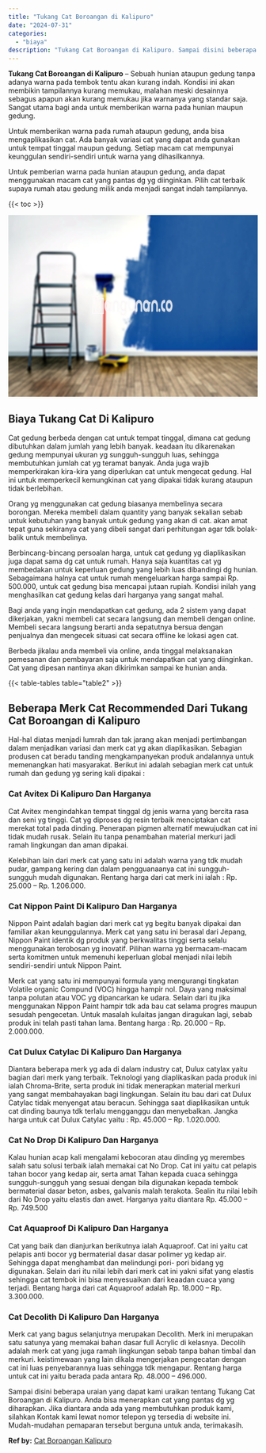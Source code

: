 ```yaml
---
title: "Tukang Cat Boroangan di Kalipuro"
date: "2024-07-31"
categories: 
  - "biaya"
description: "Tukang Cat Boroangan di Kalipuro. Sampai disini beberapa uraian yang dapat kami uraikan tentang Tukang Cat Boroangan di Kalipuro. Anda bisa menerapkan cat ya..."
---
```


**Tukang Cat Boroangan di Kalipuro** – Sebuah hunian ataupun gedung tanpa adanya warna pada tembok tentu akan kurang indah. Kondisi ini akan membikin tampilannya kurang memukau, malahan meski desainnya sebagus apapun akan kurang memukau jika warnanya yang standar saja. Sangat utama bagi anda untuk memberikan warna pada hunian maupun gedung.

Untuk memberikan warna pada rumah ataupun gedung, anda bisa mengaplikasikan cat. Ada banyak variasi cat yang dapat anda gunakan untuk tempat tinggal maupun gedung. Setiap macam cat mempunyai keunggulan sendiri-sendiri untuk warna yang dihasilkannya.

Untuk pemberian warna pada hunian ataupun gedung, anda dapat menggunakan macam cat yang pantas dg yg diinginkan. Pilih cat terbaik supaya rumah atau gedung milik anda menjadi sangat indah tampilannya.

{{< toc >}}

![Tukang Cat Boroangan di Kalipuro](/images/jasa-cat-murah11.png)

## Biaya Tukang Cat Di Kalipuro

Cat gedung berbeda dengan cat untuk tempat tinggal, dimana cat gedung dibutuhkan dalam jumlah yang lebih banyak. keadaan itu dikarenakan gedung mempunyai ukuran yg sungguh-sungguh luas, sehingga membutuhkan jumlah cat yg teramat banyak. Anda juga wajib memperkirakan kira-kira yang diperlukan cat untuk mengecat gedung. Hal ini untuk memperkecil kemungkinan cat yang dipakai tidak kurang ataupun tidak berlebihan.

Orang yg menggunakan cat gedung biasanya membelinya secara borongan. Mereka membeli dalam quantity yang banyak sekalian sebab untuk kebutuhan yang banyak untuk gedung yang akan di cat. akan amat tepat guna sekiranya cat yang dibeli sangat dari perhitungan agar tdk bolak-balik untuk membelinya.

Berbincang-bincang persoalan harga, untuk cat gedung yg diaplikasikan juga dapat sama dg cat untuk rumah. Hanya saja kuantitas cat yg membedakan untuk keperluan gedung yang lebih luas dibandingi dg hunian. Sebagaimana halnya cat untuk rumah mengeluarkan harga sampai Rp. 500.000, untuk cat gedung bisa mencapai jutaan rupiah. Kondisi inilah yang menghasilkan cat gedung kelas dari harganya yang sangat mahal.

Bagi anda yang ingin mendapatkan cat gedung, ada 2 sistem yang dapat dikerjakan, yakni membeli cat secara langsung dan membeli dengan online. Membeli secara langsung berarti anda sepatutnya bersua dengan penjualnya dan mengecek situasi cat secara offline ke lokasi agen cat.

Berbeda jikalau anda membeli via online, anda tinggal melaksanakan pemesanan dan pembayaran saja untuk mendapatkan cat yang diinginkan. Cat yang dipesan nantinya akan dikirimkan sampai ke hunian anda.

{{< table-tables table="table2" >}}

## Beberapa Merk Cat Recommended Dari Tukang Cat Boroangan di Kalipuro

Hal-hal diatas menjadi lumrah dan tak jarang akan menjadi pertimbangan dalam menjadikan variasi dan merk cat yg akan diaplikasikan. Sebagian produsen cat beradu tanding mengkampanyekan produk andalannya untuk memenangkan hati masyarakat. Berikut ini adalah sebagian merk cat untuk rumah dan gedung yg sering kali dipakai :

### Cat Avitex Di Kalipuro Dan Harganya

Cat Avitex mengindahkan tempat tinggal dg jenis warna yang bercita rasa dan seni yg tinggi. Cat yg diproses dg resin terbaik menciptakan cat merekat total pada dinding. Penerapan pigmen alternatif mewujudkan cat ini tidak mudah rusak. Selain itu tanpa penambahan material merkuri jadi ramah lingkungan dan aman dipakai.

Kelebihan lain dari merk cat yang satu ini adalah warna yang tdk mudah pudar, gampang kering dan dalam pengguanaanya cat ini sungguh-sungguh mudah digunakan. Rentang harga dari cat merk ini ialah : Rp. 25.000 – Rp. 1.206.000.

### Cat Nippon Paint Di Kalipuro Dan Harganya

Nippon Paint adalah bagian dari merk cat yg begitu banyak dipakai dan familiar akan keunggulannya. Merk cat yang satu ini berasal dari Jepang, Nippon Paint identik dg produk yang berkwalitas tinggi serta selalu menggunakan terobosan yg inovatif. Pilihan warna yg bermacam-macam serta komitmen untuk memenuhi keperluan global menjadi nilai lebih sendiri-sendiri untuk Nippon Paint.

Merk cat yang satu ini mempunyai formula yang mengurangi tingkatan Volatile organic Compund (VOC) hingga hampir nol. Daya yang maksimal tanpa polutan atau VOC yg dipancarkan ke udara. Selain dari itu jika menggunakan Nippon Paint hampir tdk ada bau cat selama progres maupun sesudah pengecetan. Untuk masalah kulaitas jangan diragukan lagi, sebab produk ini telah pasti tahan lama. Bentang harga : Rp. 20.000 – Rp. 2.000.000.

### Cat Dulux Catylac Di Kalipuro Dan Harganya

Diantara beberapa merk yg ada di dalam industry cat, Dulux catylax yaitu bagian dari merk yang terbaik. Teknologi yang diaplikasikan pada produk ini ialah Chroma-Brite, serta produk ini tidak menerapkan material merkuri yang sangat membahayakan bagi lingkungan. Selain itu bau dari cat Dulux Catylac tidak menyengat atau beracun. Sehingga saat diaplikasikan untuk cat dinding baunya tdk terlalu mengganggu dan menyebalkan. Jangka harga untuk cat Dulux Catylac yaitu : Rp. 45.000 – Rp. 1.020.000.

### Cat No Drop Di Kalipuro Dan Harganya

Kalau hunian acap kali mengalami kebocoran atau dinding yg merembes salah satu solusi terbaik ialah memakai cat No Drop. Cat ini yaitu cat pelapis tahan bocor yang kedap air, serta amat Tahan kepada cuaca sehingga sungguh-sungguh yang sesuai dengan bila digunakan kepada tembok bermaterial dasar beton, asbes, galvanis malah terakota. Sealin itu nilai lebih dari No Drop yaitu elastis dan awet. Harganya yaitu diantara Rp. 45.000 – Rp. 749.500

### Cat Aquaproof Di Kalipuro Dan Harganya

Cat yang baik dan dianjurkan berikutnya ialah Aquaproof. Cat ini yaitu cat pelapis anti bocor yg bermaterial dasar dasar polimer yg kedap air. Sehingga dapat menghambat dan melindungi pori- pori bidang yg digunakan. Selain dari itu nilai lebih dari merk cat ini yakni sifat yang elastis sehingga cat tembok ini bisa menyesuaikan dari keaadan cuaca yang terjadi. Bentang harga dari cat Aquaproof adalah Rp. 18.000 – Rp. 3.300.000.

### Cat Decolith Di Kalipuro Dan Harganya

Merk cat yang bagus selanjutnya merupakan Decolith. Merk ini merupakan satu satunya yang memakai bahan dasar full Acrylic di kelasnya. Decolih adalah merk cat yang juga ramah lingkungan sebab tanpa bahan timbal dan merkuri. keistimewaan yang lain dikala mengerjakan pengecatan dengan cat ini luas penyebarannya luas sehingga tdk mengapur. Rentang harga untuk cat ini yaitu berada pada antara Rp. 48.000 – 496.000.

Sampai disini beberapa uraian yang dapat kami uraikan tentang Tukang Cat Boroangan di Kalipuro. Anda bisa menerapkan cat yang pantas dg yg diharapkan. Jika diantara anda ada yang membutuhkan produk kami, silahkan Kontak kami lewat nomor telepon yg tersedia di website ini. Mudah-mudahan pemaparan tersebut berguna untuk anda, terimakasih.

**Ref by:** [Cat Boroangan Kalipuro](https://id.wikipedia.org/wiki/Cat)
